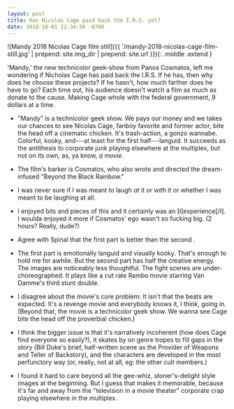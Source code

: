 ```yaml
---
layout: post
title: Has Nicolas Cage paid back the I.R.S. yet?
date: 2018-10-01 12:34:56 -0700
---
```


![Mandy 2018 Nicolas Cage film still]({{ '/mandy-2018-nicolas-cage-film-still.jpg' | prepend: site.img_dir | prepend: site.url }}){: .middle .extend }



'Mandy,' the new technicolor geek-show from Panos Cosmatos, left me wondering if Nicholas Cage has paid back the I.R.S. If he has, then why does he choose these projects? If he hasn't, how much farther does he have to go? Each time out, his audience doesn't watch a film as much as donate to the cause. Making Cage whole with the federal government, 9 dollars at a time.

- "Mandy" is a technicolor geek show. We pays our money and we takes our chances to see Nicolas Cage, fanboy favorite and former actor, bite the head off a cinematic chicken. It's trash-action, a gonzo wannabe. Colorful, kooky, and---at least for the first half---languid. It succeeds as the antithesis to corporate junk playing elsewhere at the multiplex, but not on its own, as, ya know, _a movie._

- The film's barker is Cosmatos, who also wrote and directed the dream-infused "Beyond the Black Rainbow."

- I was never sure if I was meant to laugh _at_ it or _with_ it or whether I was meant to be laughing at all.

- I enjoyed bits and pieces of this and it certainly was an [I]experience[/I]. I woulda enjoyed it more if Cosmatos' ego wasn't so fucking big. (2 hours? Really, dude?)

- Agree with Spinal that the first part is better than the second .

- The first part is emotionally languid and visually kooky. That's enough to hold me for awhile. But the second part has half the creative energy. The images are noticeably less thoughtful. The fight scenes are under-choreographed. It plays like a cut rate Rambo movie starring Van Damme's third stunt double.

- I disagree about the movie's core problem: It isn't that the beats are expected.  It's a revenge movie and everybody knows it, I think, going in. (Beyond that, the movie is a technicolor geek show. We wanna see Cage bite the head off the proverbial chicken.)

- I think the bigger issue is that it's narratively incoherent (how does Cage find everyone so easily?), it skates by on genre tropes to fill gaps in the story (Bill Duke's  brief, half-written scene as the Provider of Weapons and Teller of Backstory), and the characters are developed in the most perfunctory way (or, really, not at all, eg: the other cult members.)

- I found it hard to care beyond all the gee-whiz, stoner's-delight style images at the beginning. But I guess that makes it memorable, because it's far and away from the "television in a movie theater" corporate crap playing elsewhere in the multiplex.
